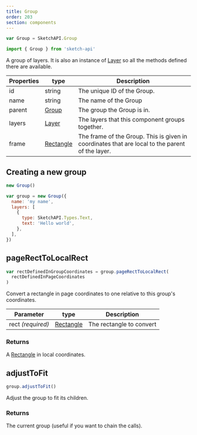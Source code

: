 ```yaml
---
title: Group
order: 203
section: components
---
```


```javascript
var Group = SketchAPI.Group
```

```javascript
import { Group } from 'sketch-api'
```

A group of layers. It is also an instance of [Layer](#layer) so all the methods defined there are available.

| Properties | type                    | Description                                                                                     |
| ---------- | ----------------------- | ----------------------------------------------------------------------------------------------- |
| id         | string                  | The unique ID of the Group.                                                                     |
| name       | string                  | The name of the Group                                                                           |
| parent     | [Group](#group)         | The group the Group is in.                                                                      |
| layers     | [Layer](#layer)         | The layers that this component groups together.                                                 |
| frame      | [Rectangle](#rectangle) | The frame of the Group. This is given in coordinates that are local to the parent of the layer. |

## Creating a new group

```javascript
new Group()
```

```javascript
var group = new Group({
  name: 'my name',
  layers: [
    {
      type: SketchAPI.Types.Text,
      text: 'Hello world',
    },
  ],
})
```

## pageRectToLocalRect

```javascript
var rectDefinedInGroupCoordinates = group.pageRectToLocalRect(
  rectDefinedInPageCoordinates
)
```

Convert a rectangle in page coordinates to one relative to this group's coordinates.

| Parameter         | type                    | Description              |
| ----------------- | ----------------------- | ------------------------ |
| rect _(required)_ | [Rectangle](#rectangle) | The rectangle to convert |

### Returns

A [Rectangle](#rectangle) in local coordinates.

## adjustToFit

```javascript
group.adjustToFit()
```

Adjust the group to fit its children.

### Returns

The current group (useful if you want to chain the calls).

